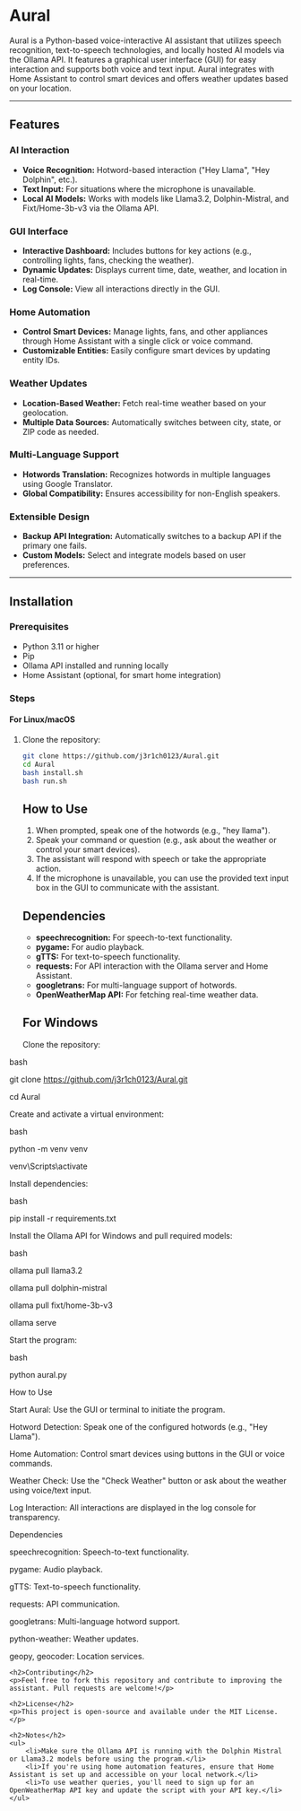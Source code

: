 # Aural

Aural is a Python-based voice-interactive AI assistant that utilizes speech recognition, text-to-speech technologies, and locally hosted AI models via the Ollama API. It features a graphical user interface (GUI) for easy interaction and supports both voice and text input. Aural integrates with Home Assistant to control smart devices and offers weather updates based on your location.

---

## Features

### AI Interaction
- **Voice Recognition:** Hotword-based interaction ("Hey Llama", "Hey Dolphin", etc.).
- **Text Input:** For situations where the microphone is unavailable.
- **Local AI Models:** Works with models like Llama3.2, Dolphin-Mistral, and Fixt/Home-3b-v3 via the Ollama API.

### GUI Interface
- **Interactive Dashboard:** Includes buttons for key actions (e.g., controlling lights, fans, checking the weather).
- **Dynamic Updates:** Displays current time, date, weather, and location in real-time.
- **Log Console:** View all interactions directly in the GUI.

### Home Automation
- **Control Smart Devices:** Manage lights, fans, and other appliances through Home Assistant with a single click or voice command.
- **Customizable Entities:** Easily configure smart devices by updating entity IDs.

### Weather Updates
- **Location-Based Weather:** Fetch real-time weather based on your geolocation.
- **Multiple Data Sources:** Automatically switches between city, state, or ZIP code as needed.

### Multi-Language Support
- **Hotwords Translation:** Recognizes hotwords in multiple languages using Google Translator.
- **Global Compatibility:** Ensures accessibility for non-English speakers.

### Extensible Design
- **Backup API Integration:** Automatically switches to a backup API if the primary one fails.
- **Custom Models:** Select and integrate models based on user preferences.

---

## Installation

### Prerequisites
- Python 3.11 or higher
- Pip
- Ollama API installed and running locally
- Home Assistant (optional, for smart home integration)

### Steps
#### For Linux/macOS
1. Clone the repository:
   ```bash
   git clone https://github.com/j3r1ch0123/Aural.git
   cd Aural
   bash install.sh
   bash run.sh
    ```

    <h2>How to Use</h2>
    <ol>
        <li>When prompted, speak one of the hotwords (e.g., "hey llama").</li>
        <li>Speak your command or question (e.g., ask about the weather or control your smart devices).</li>
        <li>The assistant will respond with speech or take the appropriate action.</li>
        <li>If the microphone is unavailable, you can use the provided text input box in the GUI to communicate with the assistant.</li>
    </ol>

    <h2>Dependencies</h2>
    <ul>
        <li><strong>speechrecognition:</strong> For speech-to-text functionality.</li>
        <li><strong>pygame:</strong> For audio playback.</li>
        <li><strong>gTTS:</strong> For text-to-speech functionality.</li>
        <li><strong>requests:</strong> For API interaction with the Ollama server and Home Assistant.</li>
        <li><strong>googletrans:</strong> For multi-language support of hotwords.</li>
        <li><strong>OpenWeatherMap API:</strong> For fetching real-time weather data.</li>
    </ul>

    <h2>For Windows</h2>
    Clone the repository:

bash

git clone https://github.com/j3r1ch0123/Aural.git

cd Aural

Create and activate a virtual environment:

bash

python -m venv venv

venv\Scripts\activate

Install dependencies:

bash

pip install -r requirements.txt

Install the Ollama API for Windows and pull required models:

bash

ollama pull llama3.2

ollama pull dolphin-mistral

ollama pull fixt/home-3b-v3

ollama serve

Start the program:

bash

python aural.py

How to Use

Start Aural: Use the GUI or terminal to initiate the program.

Hotword Detection: Speak one of the configured hotwords (e.g., "Hey Llama").

Home Automation: Control smart devices using buttons in the GUI or voice commands.

Weather Check: Use the "Check Weather" button or ask about the weather using voice/text input.

Log Interaction: All interactions are displayed in the log console for transparency.

Dependencies

speechrecognition: Speech-to-text functionality.

pygame: Audio playback.

gTTS: Text-to-speech functionality.

requests: API communication.

googletrans: Multi-language hotword support.

python-weather: Weather updates.

geopy, geocoder: Location services.


    <h2>Contributing</h2>
    <p>Feel free to fork this repository and contribute to improving the assistant. Pull requests are welcome!</p>

    <h2>License</h2>
    <p>This project is open-source and available under the MIT License.</p>

    <h2>Notes</h2>
    <ul>
        <li>Make sure the Ollama API is running with the Dolphin Mistral or Llama3.2 models before using the program.</li>
        <li>If you're using home automation features, ensure that Home Assistant is set up and accessible on your local network.</li>
        <li>To use weather queries, you'll need to sign up for an OpenWeatherMap API key and update the script with your API key.</li>
    </ul>
</body>
</html>

